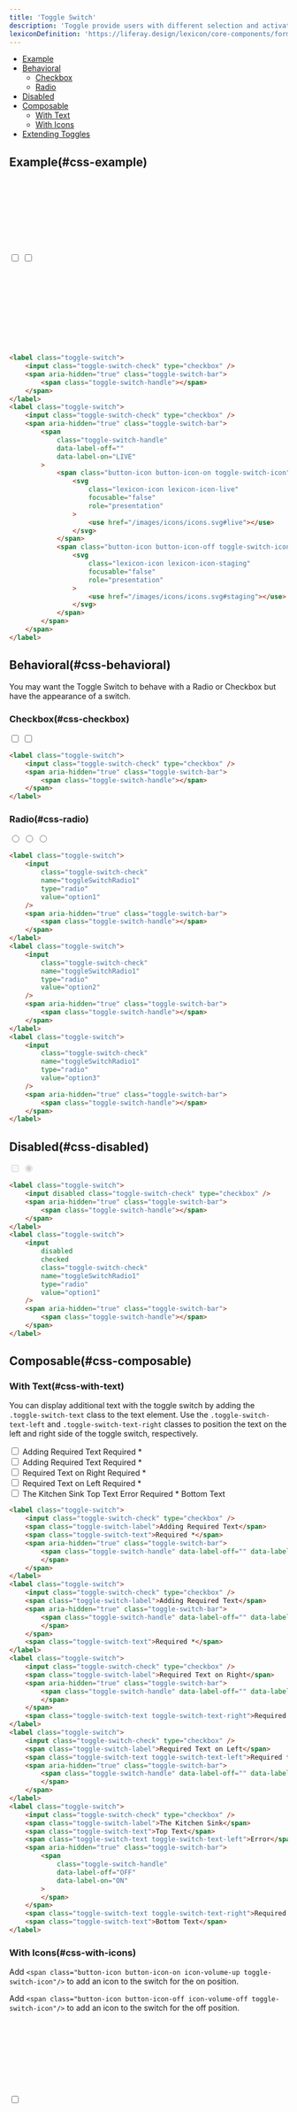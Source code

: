 ```yaml
---
title: 'Toggle Switch'
description: 'Toggle provide users with different selection and activation tools.'
lexiconDefinition: 'https://liferay.design/lexicon/core-components/forms/radio-check-toggle/#toggle'
---
```


<div class="nav-toc-absolute">
<div class="nav-toc">

-   [Example](#css-example)
-   [Behavioral](#css-behavioral)
    -   [Checkbox](#css-checkbox)
    -   [Radio](#css-radio)
-   [Disabled](#css-disabled)
-   [Composable](#css-composable)
    -   [With Text](#css-with-text)
    -   [With Icons](#css-with-icons)
-   [Extending Toggles](#css-extending-toggles)

</div>
</div>

## Example(#css-example)

<div class="sheet-example">
	<label class="toggle-switch">
		<input class="toggle-switch-check" type="checkbox" />
		<span aria-hidden="true" class="toggle-switch-bar">
			<span class="toggle-switch-handle"></span>
		</span>
	</label>
	<label class="toggle-switch">
		<input class="toggle-switch-check" type="checkbox">
		<span aria-hidden="true" class="toggle-switch-bar">
			<span class="toggle-switch-handle" data-label-off="" data-label-on="LIVE">
				<span class="button-icon button-icon-on toggle-switch-icon">
					<svg class="lexicon-icon lexicon-icon-live" focusable="false" role="presentation">
						<use href="/images/icons/icons.svg#live"></use>
					</svg>
				</span>
				<span class="button-icon button-icon-off toggle-switch-icon">
					<svg class="lexicon-icon lexicon-icon-staging" focusable="false" role="presentation">
						<use href="/images/icons/icons.svg#staging"></use>
					</svg>
				</span>
			</span>
		</span>
	</label>
</div>

```html
<label class="toggle-switch">
	<input class="toggle-switch-check" type="checkbox" />
	<span aria-hidden="true" class="toggle-switch-bar">
		<span class="toggle-switch-handle"></span>
	</span>
</label>
<label class="toggle-switch">
	<input class="toggle-switch-check" type="checkbox" />
	<span aria-hidden="true" class="toggle-switch-bar">
		<span
			class="toggle-switch-handle"
			data-label-off=""
			data-label-on="LIVE"
		>
			<span class="button-icon button-icon-on toggle-switch-icon">
				<svg
					class="lexicon-icon lexicon-icon-live"
					focusable="false"
					role="presentation"
				>
					<use href="/images/icons/icons.svg#live"></use>
				</svg>
			</span>
			<span class="button-icon button-icon-off toggle-switch-icon">
				<svg
					class="lexicon-icon lexicon-icon-staging"
					focusable="false"
					role="presentation"
				>
					<use href="/images/icons/icons.svg#staging"></use>
				</svg>
			</span>
		</span>
	</span>
</label>
```

## Behavioral(#css-behavioral)

You may want the Toggle Switch to behave with a Radio or Checkbox but have the appearance of a switch.

### Checkbox(#css-checkbox)

<div class="sheet-example">
	<label class="toggle-switch">
		<input class="toggle-switch-check" type="checkbox" />
		<span aria-hidden="true" class="toggle-switch-bar">
			<span class="toggle-switch-handle"></span>
		</span>
	</label>
	<label class="toggle-switch">
		<input class="toggle-switch-check" type="checkbox" />
		<span aria-hidden="true" class="toggle-switch-bar">
			<span class="toggle-switch-handle"></span>
		</span>
	</label>
</div>

```html
<label class="toggle-switch">
	<input class="toggle-switch-check" type="checkbox" />
	<span aria-hidden="true" class="toggle-switch-bar">
		<span class="toggle-switch-handle"></span>
	</span>
</label>
```

### Radio(#css-radio)

<div class="sheet-example">
	<label class="toggle-switch">
		<input class="toggle-switch-check" name="toggleSwitchRadio1" type="radio" value="option1"/>
		<span aria-hidden="true" class="toggle-switch-bar">
			<span class="toggle-switch-handle"></span>
		</span>
	</label>
	<label class="toggle-switch">
		<input class="toggle-switch-check" name="toggleSwitchRadio1" type="radio" value="option2"/>
		<span aria-hidden="true" class="toggle-switch-bar">
			<span class="toggle-switch-handle"></span>
		</span>
	</label>
	<label class="toggle-switch">
		<input class="toggle-switch-check" name="toggleSwitchRadio1" type="radio" value="option3"/>
		<span aria-hidden="true" class="toggle-switch-bar">
			<span class="toggle-switch-handle"></span>
		</span>
	</label>
</div>

```html
<label class="toggle-switch">
	<input
		class="toggle-switch-check"
		name="toggleSwitchRadio1"
		type="radio"
		value="option1"
	/>
	<span aria-hidden="true" class="toggle-switch-bar">
		<span class="toggle-switch-handle"></span>
	</span>
</label>
<label class="toggle-switch">
	<input
		class="toggle-switch-check"
		name="toggleSwitchRadio1"
		type="radio"
		value="option2"
	/>
	<span aria-hidden="true" class="toggle-switch-bar">
		<span class="toggle-switch-handle"></span>
	</span>
</label>
<label class="toggle-switch">
	<input
		class="toggle-switch-check"
		name="toggleSwitchRadio1"
		type="radio"
		value="option3"
	/>
	<span aria-hidden="true" class="toggle-switch-bar">
		<span class="toggle-switch-handle"></span>
	</span>
</label>
```

## Disabled(#css-disabled)

<div class="sheet-example">
	<label class="toggle-switch">
		<input disabled class="toggle-switch-check" type="checkbox" />
		<span aria-hidden="true" class="toggle-switch-bar">
			<span class="toggle-switch-handle"></span>
		</span>
	</label>
	<label class="toggle-switch">
		<input disabled checked class="toggle-switch-check" name="toggleSwitchRadio1" type="radio" value="option1"/>
		<span aria-hidden="true" class="toggle-switch-bar">
			<span class="toggle-switch-handle"></span>
		</span>
	</label>
</div>

```html
<label class="toggle-switch">
	<input disabled class="toggle-switch-check" type="checkbox" />
	<span aria-hidden="true" class="toggle-switch-bar">
		<span class="toggle-switch-handle"></span>
	</span>
</label>
<label class="toggle-switch">
	<input
		disabled
		checked
		class="toggle-switch-check"
		name="toggleSwitchRadio1"
		type="radio"
		value="option1"
	/>
	<span aria-hidden="true" class="toggle-switch-bar">
		<span class="toggle-switch-handle"></span>
	</span>
</label>
```

## Composable(#css-composable)

### With Text(#css-with-text)

You can display additional text with the toggle switch by adding the `.toggle-switch-text` class to the text element. Use the `.toggle-switch-text-left` and `.toggle-switch-text-right` classes to position the text on the left and right side of the toggle switch, respectively.

<div class="sheet-example">
	<div class="form-group">
		<label class="toggle-switch">
			<input class="toggle-switch-check" type="checkbox" />
			<span class="toggle-switch-label">Adding Required Text</span>
			<span class="toggle-switch-text">Required *</span>
			<span aria-hidden="true" class="toggle-switch-bar">
				<span class="toggle-switch-handle" data-label-off="" data-label-on="ON">
				</span>
			</span>
		</label>
	</div>
	<div class="form-group">
		<label class="toggle-switch">
			<input class="toggle-switch-check" type="checkbox" />
			<span class="toggle-switch-label">Adding Required Text</span>
			<span aria-hidden="true" class="toggle-switch-bar">
				<span class="toggle-switch-handle" data-label-off="" data-label-on="ON">
				</span>
			</span>
			<span class="toggle-switch-text">Required *</span>
		</label>
	</div>
	<div class="form-group">
		<label class="toggle-switch">
			<input class="toggle-switch-check" type="checkbox" />
			<span class="toggle-switch-label">Required Text on Right</span>
			<span aria-hidden="true" class="toggle-switch-bar">
				<span class="toggle-switch-handle" data-label-off="" data-label-on="ON">
				</span>
			</span>
			<span class="toggle-switch-text toggle-switch-text-right">Required *</span>
		</label>
	</div>
	<div class="form-group">
		<label class="toggle-switch">
			<input class="toggle-switch-check" type="checkbox" />
			<span class="toggle-switch-label">Required Text on Left</span>
			<span class="toggle-switch-text toggle-switch-text-left">Required *</span>
			<span aria-hidden="true" class="toggle-switch-bar">
				<span class="toggle-switch-handle" data-label-off="" data-label-on="ON">
				</span>
			</span>
		</label>
	</div>
	<div class="form-group">
		<label class="toggle-switch">
			<input class="toggle-switch-check" type="checkbox" />
			<span class="toggle-switch-label">The Kitchen Sink</span>
			<span class="toggle-switch-text">Top Text</span>
			<span class="toggle-switch-text toggle-switch-text-left">Error</span>
			<span aria-hidden="true" class="toggle-switch-bar">
				<span class="toggle-switch-handle" data-label-off="OFF" data-label-on="ON">
				</span>
			</span>
			<span class="toggle-switch-text toggle-switch-text-right">Required *</span>
			<span class="toggle-switch-text">Bottom Text</span>
		</label>
	</div>
</div>

```html
<label class="toggle-switch">
	<input class="toggle-switch-check" type="checkbox" />
	<span class="toggle-switch-label">Adding Required Text</span>
	<span class="toggle-switch-text">Required *</span>
	<span aria-hidden="true" class="toggle-switch-bar">
		<span class="toggle-switch-handle" data-label-off="" data-label-on="ON">
		</span>
	</span>
</label>
<label class="toggle-switch">
	<input class="toggle-switch-check" type="checkbox" />
	<span class="toggle-switch-label">Adding Required Text</span>
	<span aria-hidden="true" class="toggle-switch-bar">
		<span class="toggle-switch-handle" data-label-off="" data-label-on="ON">
		</span>
	</span>
	<span class="toggle-switch-text">Required *</span>
</label>
<label class="toggle-switch">
	<input class="toggle-switch-check" type="checkbox" />
	<span class="toggle-switch-label">Required Text on Right</span>
	<span aria-hidden="true" class="toggle-switch-bar">
		<span class="toggle-switch-handle" data-label-off="" data-label-on="ON">
		</span>
	</span>
	<span class="toggle-switch-text toggle-switch-text-right">Required *</span>
</label>
<label class="toggle-switch">
	<input class="toggle-switch-check" type="checkbox" />
	<span class="toggle-switch-label">Required Text on Left</span>
	<span class="toggle-switch-text toggle-switch-text-left">Required *</span>
	<span aria-hidden="true" class="toggle-switch-bar">
		<span class="toggle-switch-handle" data-label-off="" data-label-on="ON">
		</span>
	</span>
</label>
<label class="toggle-switch">
	<input class="toggle-switch-check" type="checkbox" />
	<span class="toggle-switch-label">The Kitchen Sink</span>
	<span class="toggle-switch-text">Top Text</span>
	<span class="toggle-switch-text toggle-switch-text-left">Error</span>
	<span aria-hidden="true" class="toggle-switch-bar">
		<span
			class="toggle-switch-handle"
			data-label-off="OFF"
			data-label-on="ON"
		>
		</span>
	</span>
	<span class="toggle-switch-text toggle-switch-text-right">Required *</span>
	<span class="toggle-switch-text">Bottom Text</span>
</label>
```

### With Icons(#css-with-icons)

Add `<span class="button-icon button-icon-on icon-volume-up toggle-switch-icon"/>` to add an icon to the switch for the on position.

Add `<span class="button-icon button-icon-off icon-volume-off toggle-switch-icon"/>` to add an icon to the switch for the off position.

<div class="sheet-example">
	<div class="form-group">
		<label class="toggle-switch">
			<input class="toggle-switch-check" type="checkbox" />
			<span aria-hidden="true" class="toggle-switch-bar">
				<span class="toggle-switch-handle" data-label-off="" data-label-on="">
					<span class="button-icon button-icon-on toggle-switch-icon">
						<svg class="lexicon-icon lexicon-icon-unlock" focusable="false" role="presentation">
							<use href="/images/icons/icons.svg#unlock" />
						</svg>
					</span>
					<span class="button-icon button-icon-off toggle-switch-icon">
						<svg class="lexicon-icon lexicon-icon-lock" focusable="false" role="presentation">
							<use href="/images/icons/icons.svg#lock" />
						</svg>
					</span>
				</span>
			</span>
		</label>
	</div>
	<div class="form-group">
		<label class="toggle-switch">
			<input class="toggle-switch-check" type="checkbox" />
			<span class="toggle-switch-label">Toggle Switch with data-label-on</span>
			<span aria-hidden="true" class="toggle-switch-bar">
				<span class="toggle-switch-handle" data-label-off="" data-label-on="LIVE">
					<span class="button-icon button-icon-on toggle-switch-icon">
						<svg class="lexicon-icon lexicon-icon-live" focusable="false" role="presentation">
							<use href="/images/icons/icons.svg#live" />
						</svg>
					</span>
					<span class="button-icon button-icon-off toggle-switch-icon">
						<svg class="lexicon-icon lexicon-icon-staging" focusable="false" role="presentation">
							<use href="/images/icons/icons.svg#staging" />
						</svg>
					</span>
				</span>
			</span>
		</label>
	</div>
	<div class="form-group">
		<label class="toggle-switch">
			<input class="toggle-switch-check" type="checkbox" />
			<span class="toggle-switch-label">Toggle Switch with data-label on and data-label-off</span>
			<span aria-hidden="true" class="toggle-switch-bar">
				<span class="toggle-switch-handle" data-label-off="Product Menu Closed" data-label-on="Product Menu Open">
					<span class="button-icon button-icon-on toggle-switch-icon">
						<svg class="lexicon-icon lexicon-icon-product-menu-open" focusable="false" role="presentation">
							<use href="/images/icons/icons.svg#product-menu-open" />
						</svg>
					</span>
					<span class="button-icon button-icon-off toggle-switch-icon">
						<svg class="lexicon-icon lexicon-icon-product-menu-closed" focusable="false" role="presentation">
							<use href="/images/icons/icons.svg#product-menu-closed" />
						</svg>
					</span>
				</span>
			</span>
		</label>
	</div>
</div>

Alternatively, you can add `<span class="icon-ok toggle-switch-icon toggle-switch-icon-on"/>` to add an icon to the switch for the on position.

Alternatively, you can add `<span class="icon-remove toggle-switch-icon toggle-switch-icon-off"/>` to add an icon to the switch for the off position.

<div class="sheet-example">
	<label class="toggle-switch">
		<input class="toggle-switch-check" type="checkbox" />
		<span aria-hidden="true" class="toggle-switch-bar">
			<span class="toggle-switch-handle">
				<span class="toggle-switch-icon toggle-switch-icon-on">
					<svg class="lexicon-icon lexicon-icon-check" focusable="false" role="presentation">
						<use href="/images/icons/icons.svg#check" />
					</svg>
				</span>
				<span class="toggle-switch-icon toggle-switch-icon-off">
					<svg class="lexicon-icon lexicon-icon-times" focusable="false" role="presentation">
						<use href="/images/icons/icons.svg#times" />
					</svg>
				</span>
			</span>
		</span>
	</label>
</div>

```html
<label class="toggle-switch">
	<input class="toggle-switch-check" type="checkbox" />
	<span aria-hidden="true" class="toggle-switch-bar">
		<span class="toggle-switch-handle">
			<span class="toggle-switch-icon toggle-switch-icon-on">
				<svg
					class="lexicon-icon lexicon-icon-check"
					focusable="false"
					role="presentation"
				>
					<use href="/images/icons/icons.svg#check" />
				</svg>
			</span>
			<span class="toggle-switch-icon toggle-switch-icon-off">
				<svg
					class="lexicon-icon lexicon-icon-times"
					focusable="false"
					role="presentation"
				>
					<use href="/images/icons/icons.svg#times" />
				</svg>
			</span>
		</span>
	</span>
</label>
```

## Extending Toggles(#css-extending-toggles)

This section explains how to customize toggles. Use at your own risk.

<img alt="explaining how switch works" style="width: 700px;" src="/images/switch_components.png">

-   Customize the **toggle-switch button in the off** position with `.toggle-switch-check:empty ~ .toggle-switch-bar:after {}`.
-   Customize the **toggle-switch button icon in the off** position with `.toggle-switch-check:empty ~ .toggle-switch-bar .toggle-switch-icon.button-icon {}`.
-   Customize the **toggle-switch bar in the off** position with `.toggle-switch-check:empty ~ .toggle-switch-bar:before {}`.
-   Customize the **toggle-switch bar icon in the off** position with `.toggle-switch-check:empty ~ .toggle-switch-bar .toggle-switch-icon-off {}`.
-   Customize the **toggle-switch button in the on** position with `.toggle-switch-check:checked ~ .toggle-switch-bar:after {}`.
-   Customize the **toggle-switch button icon in the on** position with `.toggle-switch-check:checked ~ .toggle-switch-bar .toggle-switch-icon.button-icon.`
-   Customize the **toggle-switch bar in the on** position with `.toggle-switch-check:checked ~ .toggle-switch-bar:before {}`.
-   Customize the **toggle-switch bar icon in the on** position with `.toggle-switch-check:checked ~ .toggle-switch-bar .toggle-switch-icon-on {}`.
